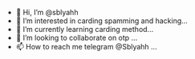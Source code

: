 - 👋 Hi, I’m @sblyahh
- 👀 I’m interested in carding spamming and hacking...
- 🌱 I’m currently learning carding method...
- 💞️ I’m looking to collaborate on otp ...
- 📫 How to reach me telegram @Sblyahh ...

<!---
sblyahh/sblyahh is a ✨ special ✨ repository because its `README.md` (this file) appears on your GitHub profile.
You can click the Preview link to take a look at your changes.
--->
